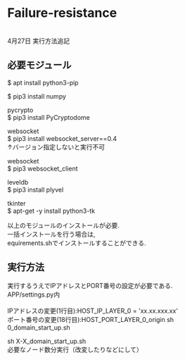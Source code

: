# Failure-resistance
<br>4月27日 実行方法追記

## 必要モジュール
$ apt install python3-pip

$ pip3 install numpy

pycrypto<br>
$ pip3 install PyCryptodome

websocket<br>
$ pip3 install websocket_server==0.4<br>
↑バージョン指定しないと実行不可

websocket<br>
$ pip3 websocket_client

leveldb<br>
$ pip3 install plyvel

tkinter<br>
$ apt-get -y install python3-tk

以上のモジュールのインストールが必要.<br>
一括インストールを行う場合は, <br>
equirements.shでインストールすることができる.

## 実行方法
実行するうえでIPアドレスとPORT番号の設定が必要である.<br>
APP/settings.py内<br>
<br>IPアドレスの変更(1行目):HOST_IP_LAYER_0 = 'xx.xx.xxx.xx'
<br>ポート番号の変更(18行目):HOST_PORT_LAYER_0_origin
sh 0_domain_start_up.sh

sh X-X_domain_start_up.sh
<br>必要なノード数分実行（改変したりなどにして）
